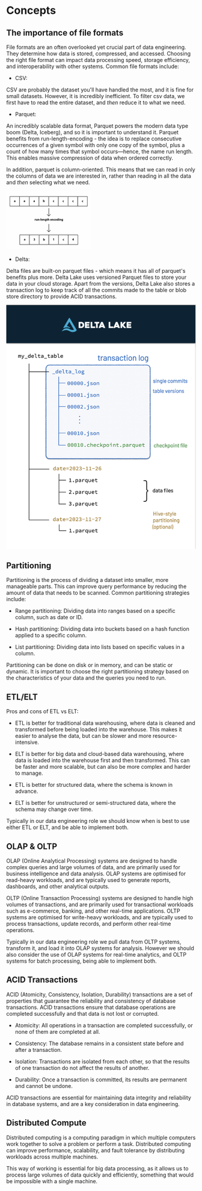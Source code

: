 # **Concepts**

## **The importance of file formats**

File formats are an often overlooked yet crucial part of data engineering. They determine how data is stored, compressed, and accessed. Choosing the right file format can impact data processing speed, storage efficiency, and interoperability with other systems. Common file formats include:

* CSV:

CSV are probably the dataset you'll have handled the most, and it is fine for small datasets. However, it is incredibly inefficient. To filter csv data, we first have to read the entire dataset, and *then* reduce it to what we need.

* Parquet:

An incredibly scalable data format, Parquet powers the modern data type boom (Delta, Iceberg), and so it is important to understand it. Parquet benefits from run-length-encoding - the idea is to replace consecutive occurrences of a given symbol with only one copy of the symbol, plus a count of how many times that symbol occurs—hence, the name run length. This enables massive compression of data when ordered correctly.

In addition, parquet is column-oriented. This means that we can read in only the columns of data we are interested in, rather than reading in all the data and *then* selecting what we need.

![run length encoding](../images/runLength.png)

* Delta:

Delta files are built-on parquet files - which means it has all of parquet's benefits plus more.
Delta Lake uses versioned Parquet files to store your data in your cloud storage. Apart from the versions, Delta Lake also stores a transaction log to keep track of all the commits made to the table or blob store directory to provide ACID transactions.

![delta file](../images/delta.png)

## **Partitioning**

Partitioning is the process of dividing a dataset into smaller, more manageable parts. This can improve query performance by reducing the amount of data that needs to be scanned. Common partitioning strategies include:

* Range partitioning: Dividing data into ranges based on a specific column, such as date or ID.

* Hash partitioning: Dividing data into buckets based on a hash function applied to a specific column.

* List partitioning: Dividing data into lists based on specific values in a column.

Partitioning can be done on disk or in memory, and can be static or dynamic. It is important to choose the right partitioning strategy based on the characteristics of your data and the queries you need to run.

## **ETL/ELT**

Pros and cons of ETL vs ELT:  

* ETL is better for traditional data warehousing, where data is cleaned and transformed before being loaded into the warehouse. This makes it easier to analyse the data, but can be slower and more resource-intensive.  

* ELT is better for big data and cloud-based data warehousing, where data is loaded into the warehouse first and then transformed. This can be faster and more scalable, but can also be more complex and harder to manage.  

* ETL is better for structured data, where the schema is known in advance.

* ELT is better for unstructured or semi-structured data, where the schema may change over time.

Typically in our data engineering role we should know when is best to use either ETL or ELT, and be able to implement both.

## **OLAP & OLTP**

OLAP (Online Analytical Processing) systems are designed to handle complex queries and large volumes of data, and are primarily used for business intelligence and data analysis. OLAP systems are optimised for read-heavy workloads, and are typically used to generate reports, dashboards, and other analytical outputs.

OLTP (Online Transaction Processing) systems are designed to handle high volumes of transactions, and are primarily used for transactional workloads such as e-commerce, banking, and other real-time applications. OLTP systems are optimised for write-heavy workloads, and are typically used to process transactions, update records, and perform other real-time operations.

Typically in our data engineering role we pull data from OLTP systems, transform it, and load it into OLAP systems for analysis. However we should also consider the use of OLAP systems for real-time analytics, and OLTP systems for batch processing, being able to implement both.

## **ACID Transactions**

ACID (Atomicity, Consistency, Isolation, Durability) transactions are a set of properties that guarantee the reliability and consistency of database transactions. ACID transactions ensure that database operations are completed successfully and that data is not lost or corrupted.

* Atomicity: All operations in a transaction are completed successfully, or none of them are completed at all.

* Consistency: The database remains in a consistent state before and after a transaction.

* Isolation: Transactions are isolated from each other, so that the results of one transaction do not affect the results of another.

* Durability: Once a transaction is committed, its results are permanent and cannot be undone.

ACID transactions are essential for maintaining data integrity and reliability in database systems, and are a key consideration in data engineering.

## **Distributed Compute**

Distributed computing is a computing paradigm in which multiple computers work together to solve a problem or perform a task. Distributed computing can improve performance, scalability, and fault tolerance by distributing workloads across multiple machines.

This way of working is essential for big data processing, as it allows us to process large volumes of data quickly and efficiently, something that would be impossible with a single machine.
